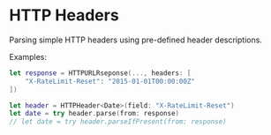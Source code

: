# HTTP Headers

Parsing simple HTTP headers using pre-defined header descriptions.

Examples:

```swift
let response = HTTPURLRseponse(..., headers: [
    "X-RateLimit-Reset": "2015-01-01T00:00:00Z"
])

let header = HTTPHeader<Date>(field: "X-RateLimit-Reset")
let date = try header.parse(from: response)
// let date = try header.parseIfPresent(from: response)
```
